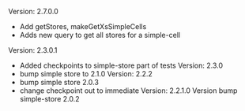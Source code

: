 Version:                2.7.0.0
+ Add getStores, makeGetXsSimpleCells
+ Adds new query to get all stores for a simple-cell

Version:                2.3.0.1
+ Added checkpoints to simple-store part of tests
Version:                2.3.0
+ bump simple store to 2.1.0
Version:                2.2.2
+ bump simple store 2.0.3
+ change checkpoint out to immediate
Version:                2.2.1.0
Version bump simple-store	2.0.2
